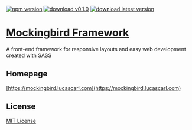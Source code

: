[![npm version](https://img.shields.io/badge/npm-v0.1.1-blue.svg)](https://www.npmjs.com/package/mockingbird-sass)
[![download v0.1.0](https://img.shields.io/badge/download-v0.1.1-brightgreen.svg)](https://mockingbird.lucascarl.com/download/0.1.1/)
[![download latest version](https://img.shields.io/badge/download-latest-yellow.svg)](https://mockingbird.lucascarl.com/download/latest/)

# [Mockingbird Framework](http://mockingbird.lucascarl.com)

A front-end framework for responsive layouts and easy web development created with SASS


## Homepage

[https://mockingbird.lucascarl.com](https://mockingbird.lucascarl.com)


## License

[MIT License](https://github.com/lucas-carl/mockingbird/blob/master/LICENSE)
